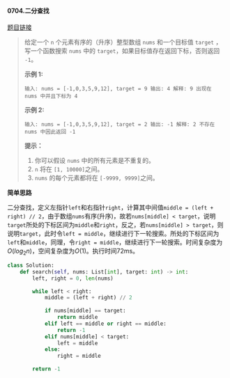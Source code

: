 #### 0704.二分查找

[题目链接](https://leetcode-cn.com/problems/binary-search/)

> 给定一个 `n` 个元素有序的（升序）整型数组 `nums` 和一个目标值 `target`  ，写一个函数搜索 `nums` 中的 `target`，如果目标值存在返回下标，否则返回 `-1`。
>
>
> **示例 1:**
>
> `
> 输入: nums = [-1,0,3,5,9,12], target = 9
> 输出: 4
> 解释: 9 出现在 nums 中并且下标为 4
> `
>
> **示例 2:**
>
> `
> 输入: nums = [-1,0,3,5,9,12], target = 2
> 输出: -1
> 解释: 2 不存在 nums 中因此返回 -1
> `
>
>  
>
> **提示：**
>
> 1. 你可以假设 `nums` 中的所有元素是不重复的。
> 2. `n` 将在 `[1, 10000]`之间。
> 3. `nums` 的每个元素都将在 `[-9999, 9999]`之间。

**简单思路**

二分查找，定义左指针`left`和右指针`right`，计算其中间值`middle = (left + right) // 2`，由于数组`nums`有序(升序)，故若`nums[middle] < target`，说明`target`所处的下标区间为`middle`和`right`，反之，若`nums[middle] > target`，则说明`target`，此时令`left = middle`，继续进行下一轮搜索。所处的下标区间为`left`和`middle`，同理，令`right = middle`，继续进行下一轮搜索。时间复杂度为$O(log_2n)$，空间复杂度为$O(1)$。执行时间72ms。

```python
class Solution:
    def search(self, nums: List[int], target: int) -> int:
        left, right = 0, len(nums)
        
        while left < right:
            middle = (left + right) // 2
                
            if nums[middle] == target:
                return middle
            elif left == middle or right == middle:
                return -1
            elif nums[middle] < target:
                left = middle
            else:
                right = middle
            
        return -1
```

